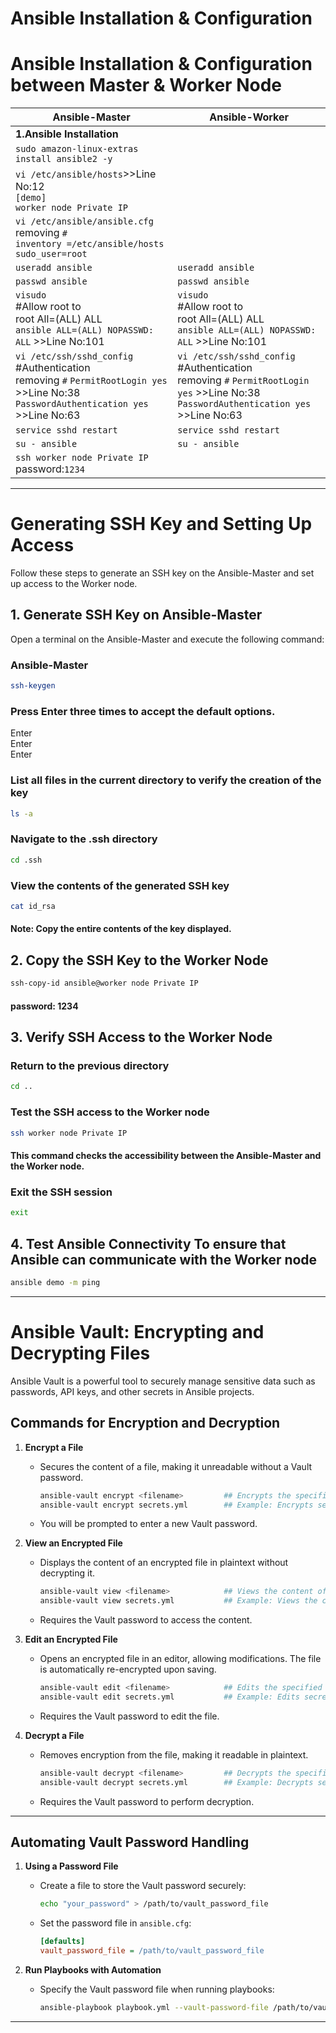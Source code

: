 # Ansible Installation & Configuration 

# Ansible Installation & Configuration between Master & Worker Node
  | **Ansible-Master**                    | **Ansible-Worker**                        |
  |--------------------------------------|------------------------------------------|
  | **1.Ansible Installation**           |                |
  | ```sudo amazon-linux-extras install ansible2 -y```            |                 |
  | ```vi /etc/ansible/hosts```>>Line No:12<br>```[demo]```<br>```worker node Private IP```  |    |
  | ```vi /etc/ansible/ansible.cfg```<br>removing ```#```<br>```inventory =/etc/ansible/hosts```<br>```sudo_user=root```           |                  |
  | ```useradd ansible```                 | ```useradd ansible```                    |
  | ```passwd ansible```                 | ```passwd ansible```                    |
  | ```visudo```<br>#Allow root to<br>root All=(ALL)  ALL<br>```ansible ALL=(ALL) NOPASSWD: ALL``` >>Line No:101                 | ```visudo```<br>#Allow root to<br>root All=(ALL)  ALL<br>```ansible ALL=(ALL) NOPASSWD: ALL``` >>Line No:101|
  | ```vi /etc/ssh/sshd_config```<br>#Authentication<br>removing ```#``` ```PermitRootLogin yes``` >>Line No:38<br>```PasswordAuthentication yes``` >>Line No:63    | ```vi /etc/ssh/sshd_config```<br>#Authentication<br>removing ```#``` ```PermitRootLogin yes``` >>Line No:38<br>```PasswordAuthentication yes``` >>Line No:63|
  | ```service sshd restart```                 | ```service sshd restart```                    |
  | ```su - ansible```                 | ```su - ansible```                    |
  | ```ssh worker node Private IP```<br>password:```1234```       |                          |

---
 # Generating SSH Key and Setting Up Access

Follow these steps to generate an SSH key on the Ansible-Master and set up access to the Worker node.

## 1. Generate SSH Key on Ansible-Master

Open a terminal on the Ansible-Master and execute the following command:

  ### Ansible-Master
  ```sh
  ssh-keygen
  ```
  ### Press Enter three times to accept the default options.
  Enter<br>Enter<br>Enter
  ### List all files in the current directory to verify the creation of the key
  ```sh
  ls -a
```
  ### Navigate to the .ssh directory
  ```sh 
  cd .ssh
```
  ### View the contents of the generated SSH key
  ```sh
  cat id_rsa
```
   #### Note: Copy the entire contents of the key displayed.
## 2. Copy the SSH Key to the Worker Node
  ```sh
  ssh-copy-id ansible@worker node Private IP
```
  #### password: 1234
## 3. Verify SSH Access to the Worker Node
  ### Return to the previous directory
  ```sh
  cd ..
```
  ### Test the SSH access to the Worker node
  ```sh
  ssh worker node Private IP
```
  #### This command checks the accessibility between the Ansible-Master and the Worker node.
  ### Exit the SSH session
  ```sh
  exit
```
## 4. Test Ansible Connectivity To ensure that Ansible can communicate with the Worker node
  ```sh
  ansible demo -m ping
```
---
# Ansible Vault: Encrypting and Decrypting Files

Ansible Vault is a powerful tool to securely manage sensitive data such as passwords, API keys, and other secrets in Ansible projects.

## Commands for Encryption and Decryption

1. **Encrypt a File**
   - Secures the content of a file, making it unreadable without a Vault password.
     ```bash
     ansible-vault encrypt <filename>         ## Encrypts the specified file
     ansible-vault encrypt secrets.yml        ## Example: Encrypts secrets.yml
     ```
   - You will be prompted to enter a new Vault password.

2. **View an Encrypted File**
   - Displays the content of an encrypted file in plaintext without decrypting it.
     ```bash
     ansible-vault view <filename>            ## Views the content of the specified file
     ansible-vault view secrets.yml           ## Example: Views the content of secrets.yml
     ```
   - Requires the Vault password to access the content.

3. **Edit an Encrypted File**
   - Opens an encrypted file in an editor, allowing modifications. The file is automatically re-encrypted upon saving.
     ```bash
     ansible-vault edit <filename>            ## Edits the specified file securely
     ansible-vault edit secrets.yml           ## Example: Edits secrets.yml
     ```
   - Requires the Vault password to edit the file.

4. **Decrypt a File**
   - Removes encryption from the file, making it readable in plaintext.
     ```bash
     ansible-vault decrypt <filename>         ## Decrypts the specified file
     ansible-vault decrypt secrets.yml        ## Example: Decrypts secrets.yml
     ```
   - Requires the Vault password to perform decryption.

---

## Automating Vault Password Handling

1. **Using a Password File**
   - Create a file to store the Vault password securely:
     ```bash
     echo "your_password" > /path/to/vault_password_file
     ```
   - Set the password file in `ansible.cfg`:
     ```ini
     [defaults]
     vault_password_file = /path/to/vault_password_file
     ```

2. **Run Playbooks with Automation**
   - Specify the Vault password file when running playbooks:
     ```bash
     ansible-playbook playbook.yml --vault-password-file /path/to/vault_password_file
     ```

---
